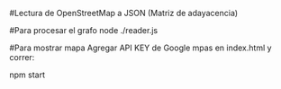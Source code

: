 #Lectura de OpenStreetMap a JSON (Matriz de adayacencia)

#Para procesar el grafo
node ./reader.js

#Para mostrar mapa
Agregar API KEY de Google mpas en index.html y correr:

npm start
